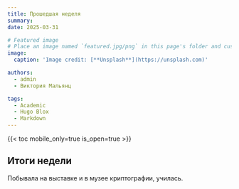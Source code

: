 ```yaml
---
title: Прошедшая неделя
summary: 
date: 2025-03-31

# Featured image
# Place an image named `featured.jpg/png` in this page's folder and customize its options here.
image:
  caption: 'Image credit: [**Unsplash**](https://unsplash.com)'

authors:
  - admin
  - Виктория Мальянц

tags:
  - Academic
  - Hugo Blox
  - Markdown
---
```


{{< toc mobile_only=true is_open=true >}}

## Итоги недели

Побывала на выставке и в музее криптографии, училась.
